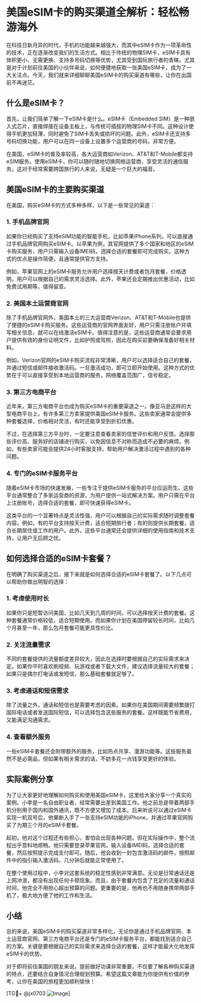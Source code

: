 # 美国eSIM卡的购买渠道全解析：轻松畅游海外

在科技日新月异的时代，手机的功能越来越强大，而其中eSIM卡作为一项革命性的技术，正在逐渐改变我们的生活方式。相比于传统的物理SIM卡，eSIM卡具有体积更小、无需更换、支持多号码切换等优势，尤其受到国际旅行者的青睐。尤其是对于计划前往美国的小伙伴来说，如何便捷地获取一张美国eSIM卡，成为了一大关注点。今天，我们就来详细聊聊美国eSIM卡的购买渠道有哪些，让你在出国前不再迷茫。

## 什么是eSIM卡？

首先，让我们简单了解一下eSIM卡是什么。eSIM卡（Embedded SIM）是一种嵌入式芯片，直接焊接在设备主板上，与传统可插拔的物理SIM卡不同。这种设计使得手机更加轻薄，同时避免了SIM卡丢失或损坏的问题。此外，eSIM卡还支持多号码切换功能，用户可以在同一设备上设置多个运营商的号码，非常方便。

在美国，eSIM卡的普及率较高，各大运营商如Verizon、AT&T和T-Mobile都支持eSIM服务。使用eSIM卡，你可以随时随地切换网络运营商，享受灵活的通信服务。这对于经常需要跨国旅行的人来说，无疑是一个巨大的福音。

## 美国eSIM卡的主要购买渠道

在美国，购买eSIM卡的方式多种多样，以下是一些常见的渠道：

### 1. 手机品牌官网

如果你已经购买了支持eSIM功能的智能手机，比如苹果iPhone系列，可以直接通过手机品牌官网购买eSIM卡。以苹果为例，其官网提供了多个国家和地区的eSIM卡购买服务，用户只需输入设备IMEI码，选择合适的套餐即可完成购买。这种方式的优点是操作简便，且通常提供官方支持。

例如，苹果官网上的eSIM卡服务允许用户选择按天计费或者包月套餐，价格透明，用户可以根据自己的需求灵活选择。此外，苹果还会定期推出优惠活动，比如免费试用期等，值得留意。

### 2. 美国本土运营商官网

除了手机品牌官网外，美国本土的三大运营商Verizon、AT&T和T-Mobile也提供了便捷的eSIM卡购买服务。这些运营商的官网界面友好，用户只需注册账户并填写相关信息，就可以在线激活eSIM卡。值得注意的是，这些运营商通常会要求用户提供有效的身份证明文件，比如护照或驾照，因此在购买前要确保准备好相关材料。

例如，Verizon官网的eSIM卡购买流程非常清晰，用户可以选择适合自己的套餐，并通过短信或邮件接收激活码。一旦激活成功，即可立即开始使用。这种方式的优势在于可以直接享受到本地运营商的服务，网络覆盖范围广，信号稳定。

### 3. 第三方电商平台

近年来，第三方电商平台也成为购买eSIM卡的重要渠道之一。像亚马逊这样的大型电商平台上，有许多第三方卖家提供美国eSIM卡服务。这些卖家通常会提供多种套餐选择，价格相对灵活，有时还能享受到折扣优惠。

不过，在选择第三方平台时，一定要注意查看卖家的信誉评价和用户反馈。选择那些评价高、服务好的店铺进行购买，以免因信息不对称而造成不必要的麻烦。例如，有些卖家可能会提供24小时客服支持，帮助用户解决激活过程中遇到的各种问题。

### 4. 专门的eSIM卡服务平台

随着eSIM卡市场的快速发展，一些专注于提供eSIM卡服务的平台应运而生。这些平台通常整合了多家运营商的资源，为用户提供一站式解决方案。用户只需在平台上注册账号，选择合适的套餐，即可快速获得eSIM卡。

这类平台的一个显著特点是灵活性强，用户可以根据自己的实际需求随时调整套餐内容。例如，有的平台支持按天计费，适合短期旅行者；有的则提供长期套餐，适合长期居住或工作的用户。此外，这些平台通常还会提供详细的使用指南和技术支持，让用户无后顾之忧。

## 如何选择合适的eSIM卡套餐？

在明确了购买渠道之后，接下来就是如何选择合适的eSIM卡套餐了。以下几点可以帮助你做出明智的选择：

### 1. 考虑使用时长

如果你只是短暂访问美国，比如几天到几周的时间，可以选择按天计费的套餐。这种套餐通常价格较低，适合短期使用。而如果你计划在美国停留较长时间，比如几个月甚至一年，那么包月套餐可能更具性价比。

### 2. 关注流量需求

不同的套餐提供的流量额度差异较大，因此在选择时要根据自己的实际需求来决定。如果你平时喜欢刷视频、玩游戏或者下载大文件，建议选择流量较大的套餐；如果只是偶尔打电话或发短信，那么基础套餐就足够了。

### 3. 考虑通话和短信需求

除了流量之外，通话和短信也是需要考虑的因素。如果你在美国期间需要频繁拨打国际电话或者发送国际短信，可以选择包含这些服务的套餐。这样既能节省费用，又能满足沟通需求。

### 4. 查看额外服务

一些eSIM卡套餐还会附带额外的服务，比如热点共享、漫游功能等。这些服务虽然不是必需品，但如果有相关需求的话，不妨多花一点钱享受更好的体验。

## 实际案例分享

为了让大家更好地理解如何购买和使用美国eSIM卡，这里给大家分享一个真实的案例。小李是一名自由职业者，经常需要出差到美国工作。他之前总是带着两部手机分别用于国内和国外通讯，既不方便又增加了成本。后来听说可以通过eSIM卡实现一机双号后，他果断入手了一张支持eSIM功能的iPhone，并通过苹果官网购买了为期三个月的eSIM卡套餐。

起初，他对这个过程还有些担心，害怕会出现各种问题。但在实际操作中，整个流程出乎意料地顺畅。他只需要登录苹果官网，输入设备IMEI码，选择合适的套餐，然后按照提示完成支付即可。随后，他会收到一封包含激活码的邮件，按照邮件中的指引输入激活码，几分钟后就能正常使用了。

在整个使用过程中，小李对这套系统的稳定性感到非常满意。无论是日常通话还是上网冲浪，都没有出现任何卡顿现象。而且，由于套餐内包含了充足的流量和通话时间，他完全不用担心超出预算的问题。更重要的是，他再也不用随身携带两部手机了，极大地方便了他的工作和生活。

## 小结

总的来说，美国eSIM卡的购买渠道非常多样化，无论你是通过手机品牌官网、本土运营商官网、第三方电商平台还是专门的eSIM卡服务平台，都能找到适合自己的方案。关键是要根据自己的实际需求来选择合适的套餐，这样才能最大化地发挥eSIM卡的优势。

对于即将前往美国的朋友来说，提前做好功课非常重要。不仅要了解各种购买渠道的特点，还要结合自身情况合理规划预算。希望这篇文章能为你提供有价值的参考，让你在美国的旅程更加顺利愉快！

[TG💪+ @jx0703 ![Image](https://github.com/user-attachments/assets/dbca1d08-cadb-493c-b0ec-ad6f7a83f270)]